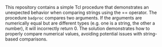 This repository contains a simple Tcl procedure that demonstrates an unexpected behavior when comparing strings using the == operator. The procedure `badproc` compares two arguments. If the arguments are numerically equal but are different types (e.g. one is a string, the other a number), it will incorrectly return 0.  The solution demonstrates how to properly compare numerical values, avoiding potential issues with string-based comparisons.